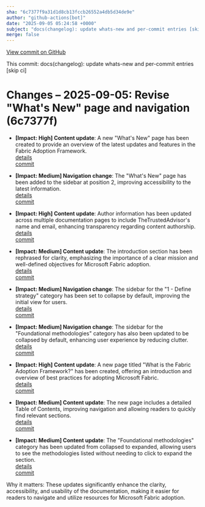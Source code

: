 ```yaml
---
sha: "6c7377f9a31d1d8cb13fccb26552a4db5d34de9e"
author: "github-actions[bot]"
date: "2025-09-05 05:24:58 +0000"
subject: "docs(changelog): update whats-new and per-commit entries [skip ci]"
merge: false
---
```


[View commit on GitHub](https://github.com/TheTrustedAdvisor/FabricAdoptionFramework/commit/6c7377f9a31d1d8cb13fccb26552a4db5d34de9e)

This commit: docs(changelog): update whats-new and per-commit entries [skip ci]

# Changes – 2025-09-05: Revise "What's New" page and navigation (6c7377f)

- **[Impact: High] Content update**: A new "What's New" page has been created to provide an overview of the latest updates and features in the Fabric Adoption Framework.  
   [details](/docs/about/changes/2025-09-04-572b5f2c1a2915d8be26f078957711c79d044520.md)  
   [commit](https://github.com/TheTrustedAdvisor/FabricAdoptionFramework/commit/6c7377f9a31d1d8cb13fccb26552a4db5d34de9e)

- **[Impact: Medium] Navigation change**: The "What's New" page has been added to the sidebar at position 2, improving accessibility to the latest information.  
   [details](/docs/about/changes/2025-09-04-572b5f2c1a2915d8be26f078957711c79d044520.md)  
   [commit](https://github.com/TheTrustedAdvisor/FabricAdoptionFramework/commit/6c7377f9a31d1d8cb13fccb26552a4db5d34de9e)

- **[Impact: High] Content update**: Author information has been updated across multiple documentation pages to include TheTrustedAdvisor's name and email, enhancing transparency regarding content authorship.  
   [details](/docs/about/changes/2025-09-04-572b5f2c1a2915d8be26f078957711c79d044520.md)  
   [commit](https://github.com/TheTrustedAdvisor/FabricAdoptionFramework/commit/6c7377f9a31d1d8cb13fccb26552a4db5d34de9e)

- **[Impact: Medium] Content update**: The introduction section has been rephrased for clarity, emphasizing the importance of a clear mission and well-defined objectives for Microsoft Fabric adoption.  
   [details](/docs/about/changes/2025-09-04-572b5f2c1a2915d8be26f078957711c79d044520.md)  
   [commit](https://github.com/TheTrustedAdvisor/FabricAdoptionFramework/commit/6c7377f9a31d1d8cb13fccb26552a4db5d34de9e)

- **[Impact: Medium] Navigation change**: The sidebar for the "1 - Define strategy" category has been set to collapse by default, improving the initial view for users.  
   [details](/docs/about/changes/2025-09-04-572b5f2c1a2915d8be26f078957711c79d044520.md)  
   [commit](https://github.com/TheTrustedAdvisor/FabricAdoptionFramework/commit/6c7377f9a31d1d8cb13fccb26552a4db5d34de9e)

- **[Impact: Medium] Navigation change**: The sidebar for the "Foundational methodologies" category has also been updated to be collapsed by default, enhancing user experience by reducing clutter.  
   [details](/docs/about/changes/2025-09-04-572b5f2c1a2915d8be26f078957711c79d044520.md)  
   [commit](https://github.com/TheTrustedAdvisor/FabricAdoptionFramework/commit/6c7377f9a31d1d8cb13fccb26552a4db5d34de9e)

- **[Impact: High] Content update**: A new page titled "What is the Fabric Adoption Framework?" has been created, offering an introduction and overview of best practices for adopting Microsoft Fabric.  
   [details](/docs/about/changes/2025-09-04-572b5f2c1a2915d8be26f078957711c79d044520.md)  
   [commit](https://github.com/TheTrustedAdvisor/FabricAdoptionFramework/commit/6c7377f9a31d1d8cb13fccb26552a4db5d34de9e)

- **[Impact: Medium] Content update**: The new page includes a detailed Table of Contents, improving navigation and allowing readers to quickly find relevant sections.  
   [details](/docs/about/changes/2025-09-04-572b5f2c1a2915d8be26f078957711c79d044520.md)  
   [commit](https://github.com/TheTrustedAdvisor/FabricAdoptionFramework/commit/6c7377f9a31d1d8cb13fccb26552a4db5d34de9e)

- **[Impact: Medium] Content update**: The "Foundational methodologies" category has been updated from collapsed to expanded, allowing users to see the methodologies listed without needing to click to expand the section.  
   [details](/docs/about/changes/2025-09-04-572b5f2c1a2915d8be26f078957711c79d044520.md)  
   [commit](https://github.com/TheTrustedAdvisor/FabricAdoptionFramework/commit/6c7377f9a31d1d8cb13fccb26552a4db5d34de9e)

Why it matters: These updates significantly enhance the clarity, accessibility, and usability of the documentation, making it easier for readers to navigate and utilize resources for Microsoft Fabric adoption.
